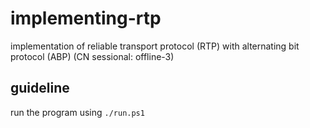 # implementing-rtp  
implementation of reliable transport protocol (RTP) with alternating bit protocol (ABP) (CN sessional: offline-3)

## guideline  
run the program using ```./run.ps1```
